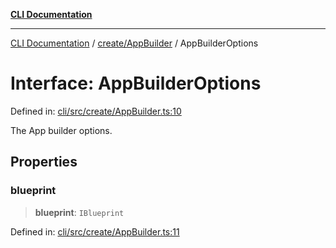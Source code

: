 [**CLI Documentation**](../../../README.md)

***

[CLI Documentation](../../../README.md) / [create/AppBuilder](../README.md) / AppBuilderOptions

# Interface: AppBuilderOptions

Defined in: [cli/src/create/AppBuilder.ts:10](https://github.com/stonemjs/cli/blob/83156d7f07cad6e0545ad29ba32878fdd248ede2/src/create/AppBuilder.ts#L10)

The App builder options.

## Properties

### blueprint

> **blueprint**: `IBlueprint`

Defined in: [cli/src/create/AppBuilder.ts:11](https://github.com/stonemjs/cli/blob/83156d7f07cad6e0545ad29ba32878fdd248ede2/src/create/AppBuilder.ts#L11)
